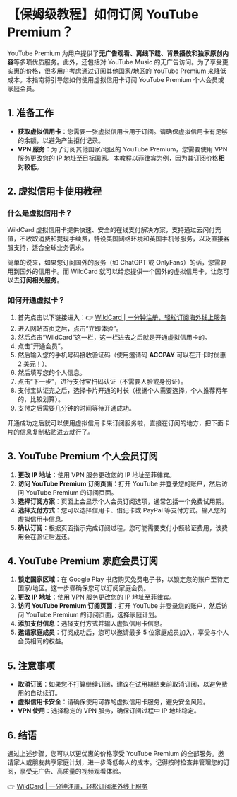 # 【保姆级教程】如何订阅 YouTube Premium？

YouTube Premium 为用户提供了**无广告观看、离线下载、背景播放和独家原创内容**等多项优质服务。此外，还包括对 YouTube Music 的无广告访问。为了享受更实惠的价格，很多用户考虑通过订阅其他国家/地区的 YouTube Premium 来降低成本。本指南将引导您如何使用虚拟信用卡订阅 YouTube Premium 个人会员或家庭会员。

## 1. 准备工作

- **获取虚拟信用卡**：您需要一张虚拟信用卡用于订阅。请确保虚拟信用卡有足够的余额，以避免产生拒付记录。
- **VPN 服务**：为了订阅其他国家/地区的 YouTube Premium，您需要使用 VPN 服务更改您的 IP 地址至目标国家。本教程以菲律宾为例，因为其订阅价格**相对较低**。

## 2. 虚拟信用卡使用教程

### 什么是虚拟信用卡？

WildCard 虚拟信用卡提供快速、安全的在线支付解决方案，支持通过云闪付充值，不收取消费和提现手续费，特设美国网络环境和英国手机号服务，以及直接客服支持，适合全球业务需求。

简单的说来，如果您订阅国外的服务（如 ChatGPT 或 OnlyFans）的话，您需要用到国外的信用卡。而 WildCard 就可以给您提供一个国外的虚拟信用卡，让您可以去**订阅相关服务**。

### 如何开通虚拟卡？

1. 首先点击以下链接进入：👉 [WildCard | 一分钟注册，轻松订阅海外线上服务](https://bbtdd.com/WildCard)
2. 进入网站首页之后，点击“立即体验”。
3. 然后点击“WIldCard”这一栏，这一栏进去之后就是开通虚拟信用卡的。
4. 点击“开通会员”。
5. 然后输入您的手机号码接收验证码（使用邀请码 **ACCPAY** 可以在开卡时优惠 2 美元！）。
6. 然后填写您的个人信息。
7. 点击“下一步”，进行支付宝扫码认证（不需要人脸或身份证）。
8. 支付宝认证完之后，选择卡片开通的时长（根据个人需要选择，个人推荐两年的，比较划算）。
9. 支付之后需要几分钟的时间等待开通成功。

开通成功之后就可以使用虚拟信用卡来订阅服务啦，直接在订阅的地方，把下面卡片的信息复制粘贴进去就行了。

## 3. YouTube Premium 个人会员订阅

1. **更改 IP 地址**：使用 VPN 服务更改您的 IP 地址至菲律宾。
2. **访问 YouTube Premium 订阅页面**：打开 YouTube 并登录您的账户，然后访问 YouTube Premium 的订阅页面。
3. **选择订阅方案**：页面上会显示个人会员订阅选项，通常包括一个免费试用期。
4. **选择支付方式**：您可以选择信用卡、借记卡或 PayPal 等支付方式。输入您的虚拟信用卡信息。
5. **确认订阅**：根据页面指示完成订阅过程。您可能需要支付小额验证费用，该费用会在验证后返还。

## 4. YouTube Premium 家庭会员订阅

1. **锁定国家区域**：在 Google Play 书店购买免费电子书，以锁定您的账户至特定国家/地区。这一步骤确保您可以订阅家庭会员。
2. **更改 IP 地址**：使用 VPN 服务更改您的 IP 地址至菲律宾。
3. **访问 YouTube Premium 订阅页面**：打开 YouTube 并登录您的账户，然后访问 YouTube Premium 的订阅页面，选择家庭计划。
4. **添加支付信息**：选择支付方式并输入虚拟信用卡信息。
5. **邀请家庭成员**：订阅成功后，您可以邀请最多 5 位家庭成员加入，享受与个人会员相同的权益。

## 5. 注意事项

- **取消订阅**：如果您不打算继续订阅，建议在试用期结束前取消订阅，以避免费用的自动续订。
- **虚拟信用卡安全**：请确保使用可靠的虚拟信用卡服务，避免安全风险。
- **VPN 使用**：选择稳定的 VPN 服务，确保订阅过程中 IP 地址稳定。

## 6. 结语

通过上述步骤，您可以以更优惠的价格享受 YouTube Premium 的全部服务。邀请家人或朋友共享家庭计划，进一步降低每人的成本。记得按时检查并管理您的订阅，享受无广告、高质量的视频观看体验。

👉 [WildCard | 一分钟注册，轻松订阅海外线上服务](https://bbtdd.com/WildCard)